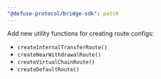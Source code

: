 ```yaml
---
"@defuse-protocol/bridge-sdk": patch
---
```


Add new utility functions for creating route configs: 
- `createInternalTransferRoute()`
- `createNearWithdrawalRoute()`
- `createVirtualChainRoute()`
- `createDefaultRoute()`
